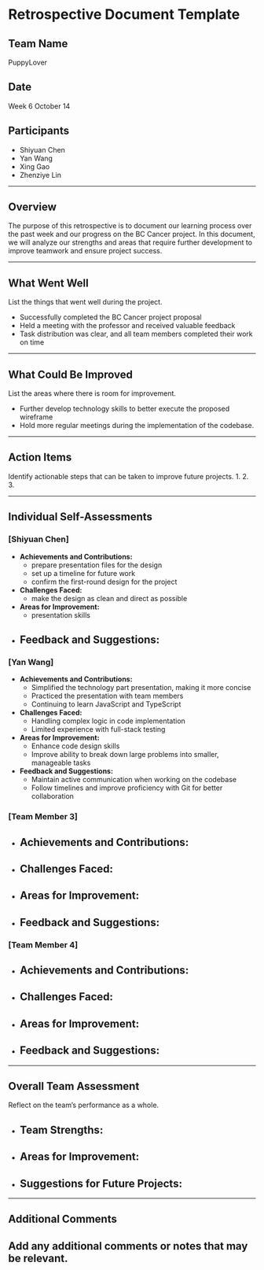 # Retrospective Document Template

## Team Name
PuppyLover

## Date
Week 6 October 14

## Participants
- Shiyuan Chen 
- Yan Wang
- Xing Gao
- Zhenziye Lin

---

## Overview
The purpose of this retrospective is to document our learning process over the past week and our progress on the BC Cancer project. In this document, we will analyze our strengths and areas that require further development to improve teamwork and ensure project success.

---

## What Went Well
List the things that went well during the project.
- Successfully completed the BC Cancer project proposal
- Held a meeting with the professor and received valuable feedback
- Task distribution was clear, and all team members completed their work on time

---

## What Could Be Improved
List the areas where there is room for improvement.
- Further develop technology skills to better execute the proposed wireframe
- Hold more regular meetings during the implementation of the codebase.
---

## Action Items
Identify actionable steps that can be taken to improve future projects.
1.
2.
3.

---

## Individual Self-Assessments
### [Shiyuan Chen]
- **Achievements and Contributions:**
  - prepare presentation files for the design
  - set up a timeline for future work
  - confirm the first-round design for the project
- **Challenges Faced:**
  - make the design as clean and direct as possible
- **Areas for Improvement:**
  - presentation skills
- **Feedback and Suggestions:**
  - 

### [Yan Wang]
- **Achievements and Contributions:**
  - Simplified the technology part presentation, making it more concise
  - Practiced the presentation with team members
  - Continuing to learn JavaScript and TypeScript
- **Challenges Faced:**
  - Handling complex logic in code implementation
  - Limited experience with full-stack testing
- **Areas for Improvement:**
  - Enhance code design skills
  - Improve ability to break down large problems into smaller, manageable tasks
- **Feedback and Suggestions:**
  - Maintain active communication when working on the codebase
  - Follow timelines and improve proficiency with Git for better collaboration

### [Team Member 3]
- **Achievements and Contributions:**
  -
- **Challenges Faced:**
  -
- **Areas for Improvement:**
  -
- **Feedback and Suggestions:**
  -

### [Team Member 4]
- **Achievements and Contributions:**
  -
- **Challenges Faced:**
  -
- **Areas for Improvement:**
  -
- **Feedback and Suggestions:**
  -

---

## Overall Team Assessment
Reflect on the team’s performance as a whole.
- **Team Strengths:**
  -
- **Areas for Improvement:**
  -
- **Suggestions for Future Projects:**
  -

---

## Additional Comments
Add any additional comments or notes that may be relevant.
-
